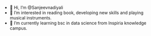 - 👋 Hi, I’m @Sanjeevnadiyali
- 👀 I’m interested in reading book, developing new skills and playing musical instruments.
- 🌱 I’m currently learning bsc in data science from Inspiria knowledge campus.


<!---
Sanjeevnadiyali/Sanjeevnadiyali is a ✨ special ✨ repository because its `README.md` (this file) appears on your GitHub profile.
You can click the Preview link to take a look at your changes.
--->
